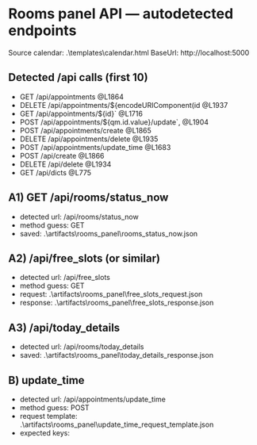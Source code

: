 ﻿
<!-- GENERATED: 2025-09-12 17:08:42 -->
# Rooms panel API — autodetected endpoints

Source calendar: .\templates\calendar.html
BaseUrl: http://localhost:5000

## Detected /api calls (first 10)
- GET /api/appointments @L1864
- DELETE /api/appointments/${encodeURIComponent(id @L1937
- GET /api/appointments/${id}` @L1716
- POST /api/appointments/${qm.id.value}/update`, @L1904
- POST /api/appointments/create @L1865
- DELETE /api/appointments/delete @L1935
- POST /api/appointments/update_time @L1683
- POST /api/create @L1866
- DELETE /api/delete @L1934
- GET /api/dicts @L775

## A1) GET /api/rooms/status_now
- detected url: /api/rooms/status_now
- method guess: GET
- saved: .\artifacts\rooms_panel\rooms_status_now.json

## A2) /api/free_slots (or similar)
- detected url: /api/free_slots
- method guess: GET
- request: .\artifacts\rooms_panel\free_slots_request.json
- response: .\artifacts\rooms_panel\free_slots_response.json

## A3) /api/today_details
- detected url: /api/rooms/today_details
- saved: .\artifacts\rooms_panel\today_details_response.json

## B) update_time
- detected url: /api/appointments/update_time
- method guess: POST
- request template: .\artifacts\rooms_panel\update_time_request_template.json
- expected keys:

